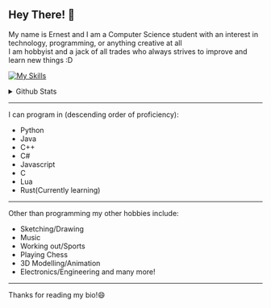 ## Hey There! 👋

My name is Ernest and I am a Computer Science student with an interest in technology, programming, or anything creative at all  
I am hobbyist and a jack of all trades who always strives to improve and learn new things :D

[![My Skills](https://skillicons.dev/icons?i=js,html,css,c,cs,cpp,rust,python,java,lua,arduino,blender,unity,unreal)](https://skillicons.dev)

<details><summary>Github Stats</summary>
  
![GitHub stats](https://github-readme-stats.vercel.app/api?username=Ernest326&show_icons=true&theme=radical)  
![Top Langs](https://github-readme-stats.vercel.app/api/top-langs/?username=Ernest326&compact=true&theme=radical)
  
</details>



------
I can program in (descending order of proficiency):
- Python
- Java
- C++
- C#
- Javascript
- C
- Lua
- Rust(Currently learning)
------
Other than programming my other hobbies include:
- Sketching/Drawing
- Music
- Working out/Sports
- Playing Chess
- 3D Modelling/Animation
- Electronics/Engineering
and many more!
------
Thanks for reading my bio!😄

<!--
<img src=https://niamhshaw.ie/wp-content/uploads/2021/05/Patreon-Button.png href=https://www.patreon.com/Ernest326></img>
-->

<!--
**Ernest326/Ernest326** is a ✨ _special_ ✨ repository because its `README.md` (this file) appears on your GitHub profile.

Here are some ideas to get you started:

- 🔭 I’m currently working on ...
- 🌱 I’m currently learning ...
- 👯 I’m looking to collaborate on ...
- 🤔 I’m looking for help with ...
- 💬 Ask me about ...
- 📫 How to reach me: ...
- 😄 Pronouns: ...
- ⚡ Fun fact: ...
-->
